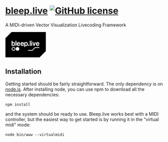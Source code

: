# [bleep.live](https://bleep.live) [![GitHub license](https://img.shields.io/badge/license-GPL-blue.svg)](https://github.com/alek/bleep/blob/master/LICENSE) 
A MIDI-driven Vector Visualization Livecoding Framework

![alt text](https://raw.githubusercontent.com/alek/bleep/master/bleep.jpg)

## Installation

Getting started should be fairly straightforward. The only dependency is on [node.js](https://nodejs.org/en/download/). After installing 
node, you can use npm to download all the necessary dependencies:

```
npm install
```
and the system should be ready to use. Bleep.live works best with a MIDI controller, but the easiest way to get started is by running it in the "virtual midi" mode:

```
node bin/www --virtualmidi
```
